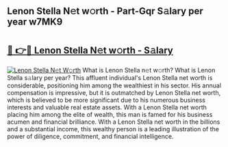 ## Lenon Stella N𝚎t w𝚘rth - Part-Gqr S𝚊lary per year w7MK9

# <h2><a href="http://gc5774n.nevu.top/?p=Lenon+Stella">🔗 👉🔴 Lenon Stella N𝚎t w𝚘rth - S𝚊lary</a></h2>

[![Lenon Stella N𝚎t W𝚘rth](https://i.imgur.com/Oavwk0R.jpeg)](http://gc5774n.nevu.top/?p=Lenon+Stella)
What is Lenon Stella n𝚎t w𝚘rth? What is Lenon Stella s𝚊lary per year?
This affluent individual's Lenon Stella net worth is considerable, positioning him among the wealthiest in his sector. His annual compensation is impressive, but it is outmatched by Lenon Stella net worth, which is believed to be more significant due to his numerous business interests and valuable real estate assets. With a Lenon Stella net worth placing him among the elite of wealth, this man is famed for his business acumen and financial brilliance. With a Lenon Stella net worth in the billions and a substantial income, this wealthy person is a leading illustration of the power of diligence, commitment, and financial intelligence.

